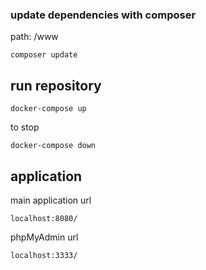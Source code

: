### update dependencies with composer
path: /www
```
composer update
```

## run repository
```
docker-compose up
```
to stop
```
docker-compose down
```

## application
main application url
```
localhost:8080/
```
phpMyAdmin url
```
localhost:3333/
```